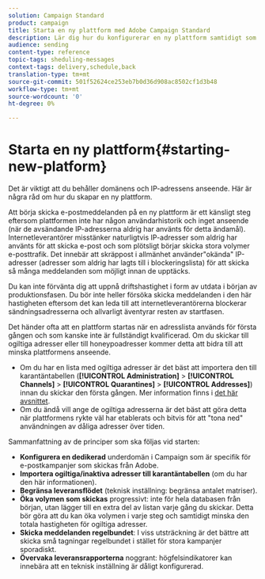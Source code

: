 ```yaml
---
solution: Campaign Standard
product: campaign
title: Starta en ny plattform med Adobe Campaign Standard
description: Lär dig hur du konfigurerar en ny plattform samtidigt som du bibehåller domänens och IP-adressens anseende med Adobe Campaign Standard.
audience: sending
content-type: reference
topic-tags: sheduling-messages
context-tags: delivery,schedule,back
translation-type: tm+mt
source-git-commit: 501f52624ce253eb7b0d36d908ac8502cf1d3b48
workflow-type: tm+mt
source-wordcount: '0'
ht-degree: 0%

---
```



# Starta en ny plattform{#starting-new-platform}

Det är viktigt att du behåller domänens och IP-adressens anseende. Här är några råd om hur du skapar en ny plattform.

Att börja skicka e-postmeddelanden på en ny plattform är ett känsligt steg eftersom plattformen inte har någon användarhistorik och inget anseende (när de avsändande IP-adresserna aldrig har använts för detta ändamål). Internetleverantörer misstänker naturligtvis IP-adresser som aldrig har använts för att skicka e-post och som plötsligt börjar skicka stora volymer e-posttrafik. Det innebär att skräppost i allmänhet använder&quot;okända&quot; IP-adresser (adresser som aldrig har lagts till i blockeringslista) för att skicka så många meddelanden som möjligt innan de upptäcks.

Du kan inte förvänta dig att uppnå driftshastighet i form av utdata i början av produktionsfasen. Du bör inte heller försöka skicka meddelanden i den här hastigheten eftersom det kan leda till att internetleverantörerna blockerar sändningsadresserna och allvarligt äventyrar resten av startfasen.

Det händer ofta att en plattform startas när en adresslista används för första gången och som kanske inte är fullständigt kvalificerad. Om du skickar till ogiltiga adresser eller till honeypoadresser kommer detta att bidra till att minska plattformens anseende.
* Om du har en lista med ogiltiga adresser är det bäst att importera den till karantäntabellen (**[!UICONTROL Administration]** > **[!UICONTROL Channels]** > **[!UICONTROL Quarantines]** > **[!UICONTROL Addresses]**) innan du skickar den första gången. Mer information finns i [det här avsnittet](../../sending/using/understanding-quarantine-management.md#identifying-quarantined-addresses-for-the-entire-platform).
* Om du ändå vill ange de ogiltiga adresserna är det bäst att göra detta när plattformens rykte väl har etablerats och bitvis för att &quot;tona ned&quot; användningen av dåliga adresser över tiden.

Sammanfattning av de principer som ska följas vid starten:
* **Konfigurera en dedikerad** underdomän i Campaign som är specifik för e-postkampanjer som skickas från Adobe.
* **Importera ogiltiga/inaktiva adresser till karantäntabellen**  (om du har den här informationen).
* **Begränsa leveransflödet** (teknisk inställning: begränsa antalet matriser).
* **Öka volymen som skickas** progressivt: inte för hela databasen från början, utan lägger till en extra del av listan varje gång du skickar. Detta bör göra att du kan öka volymen i varje steg och samtidigt minska den totala hastigheten för ogiltiga adresser.
* **Skicka meddelanden regelbundet**: I viss utsträckning är det bättre att skicka små tagningar regelbundet i stället för stora kampanjer sporadiskt.
* **Övervaka leveransrapporterna** noggrant: högfelsindikatorer kan innebära att en teknisk inställning är dåligt konfigurerad.
